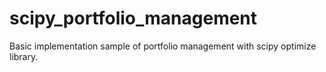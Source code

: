 # scipy_portfolio_management
Basic implementation sample of portfolio management with scipy optimize library.
